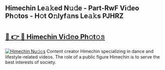 ## Himechin Le𝚊𝚔ed N𝚞𝚍e - Part-RwF Vi𝚍eo Ph𝚘tos - H𝚘t O𝚗lyf𝚊ns Le𝚊𝚔s PJHRZ

# <h2><a href="http://hf8gqt.feru.top/?c=Himechin">🔗 👉 🔴 Himechin Vi𝚍𝚎o Ph𝚘t𝚘𝚜</a></h2>

[![Himechin Nu𝚍𝚎s](https://i.imgur.com/0TWrTi3.gif)](http://hf8gqt.feru.top/?c=Himechin)
Content creator Himechin specializing in dance and lifestyle-related videos. The role of a public figure Himechin is to serve the best interests of society. 
